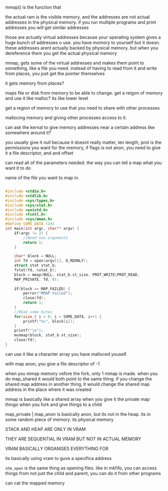 mmap() is the function that 

the actual ram is the visible memory, and the addresses are not actual addresses in the physical memory. if you run multiple programs and print addresses you will get similar addresses

those are actually virtual addresses because your operating system gives a huge bunch of addresses o use. you have momory to yourself but it doesn. these addresses arent actually backed by physical memory. but when you dereference them you get the actual physical memory

mmap, gets some of the virtual addresses and makes them point to something, like a file you need. instead of having to read from it and write from places, you just get the pointer themselves

it gets memory from places? 

maps file or disk from memory to be able to change. get a reigon of memory and use it like malloc? its like lower level

get a region of memory to use that you need to share with other processes

mallocing memory and giving other processes access to it. 

can ask the kernal to give memory addresses near a certain address like somewhere around it? 

you usually give it null because it doesnt really matter, len length, prot is the permissions you want for the memory, if flags is not anon, you need to give it a file descriptor, and and offset

can read all of the parameters needed. the way you can tell a map what you want it to do

name of the file you want to map in. 


```c

#include <stdio.h>
#include <stdlib.h>
#include <sys/types.h>
#include <sys/stat.h>
#include <unistd.h>
#include <fcntl.h>
#include <sys/mman.h>
#define SOME_DATA (24)
int main(int argc, char** argv) {
	if(argc != 2) {
		//Need two arguments
		return 1;
	}

	char* block = NULL;
	int fd = open(argv[1], O_RDONLY);
	struct stat stat_b;
	fstat(fd, &stat_b);
	block = mmap(NULL, stat_b.st_size, PROT_WRITE|PROT_READ,
	MAP_PRIVATE, fd, 0);
	
	if(block == MAP_FAILED) {
		perror("MMAP Failed");
		close(fd);
		return 1;
	}
	//Read some bytes
	for(size_t i = 0; i < SOME_DATA, i++) {
		printf("%c", block[i]);
	}
	printf("\n");
	munmap(block, stat_b.st_size);
	close(fd);
}
```

can use it like a character array you have malloced youself.

with map anon, you give a file descriptor of -1

when you mmap memory vefore the fork, only 1 mmap is made. when you do map_shared it would both point to the same thing. if you change the shared map address in another thing, it would change the shared map address in the place where it was created

mmap is basically like a shared array when you give it the private map thingo when you fork and give things to a child

map_private | map_anon is basically anon, but its not in the heap. its in some random piece of memory. its physical memory

STACK AND HEAP ARE ONLY IN VRAM

THEY ARE SEQUENTIAL IN VRAM BUT NOT IN ACTUAL MEMORY

VRAM BASICALLY ORGANISES EVERYTHING FOR 

its basically using vram to guve a specifica address

`shm_open` is the same thing as opening files. like in mkfifo, you can access things from not just the child and parent, you can do it from other programs

can cat the mapped memory